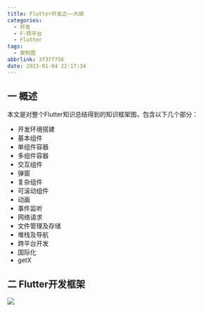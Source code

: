 ```yaml
---
title: Flutter开发之——大纲
categories:
  - 开发
  - F-跨平台
  - Flutter
tags:
  - 架构图
abbrlink: 3f37f756
date: 2023-01-04 22:17:34
---
```

## 一 概述

本文是对整个Flutter知识总结得到的知识框架图，包含以下几个部分：

* 开发环境搭建
* 基本组件
* 单组件容器
* 多组件容器
* 交互组件
* 弹窗
* 复杂组件
* 可滚动组件
* 动画
* 事件监听
* 网络请求
* 文件管理及存储
* 堆栈及导航
* 跨平台开发
* 国际化
* getX

<!--more-->

## 二 Flutter开发框架

![][1]

[1]:https://jsd.onmicrosoft.cn/gh/PGzxc/CDN/blog-flutter/flutter-all-xmind-summary.png